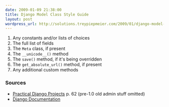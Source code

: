 ```yaml
---
date: 2009-01-09 21:38:00
title: Django Model Class Style Guide
layout: post
wordpress_url: http://solutions.treypiepmeier.com/2009/01/django-model-class-style-guide/
---
```

1. Any constants and/or lists of choices
2. The full list of fields
3. The `Meta` class, if present
4. The `__unicode__()` method
5. The `save()` method, if it's being overridden
6. The `get_absolute_url()` method, if present
7. Any additional custom methods

### Sources

- [Practical Django Projects](http://readernaut.com/books/121/practical-django-projects/) p. 62 (pre-1.0 old admin stuff omitted)
- [Django Documentation](http://docs.djangoproject.com/en/dev/internals/contributing/#model-style)